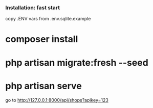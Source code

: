 ### Installation: fast start ###
copy .ENV vars from .env.sqlite.example

# composer install
# php artisan migrate:fresh --seed
# php artisan serve

go to http://127.0.0.1:8000/api/shops?apikey=123
